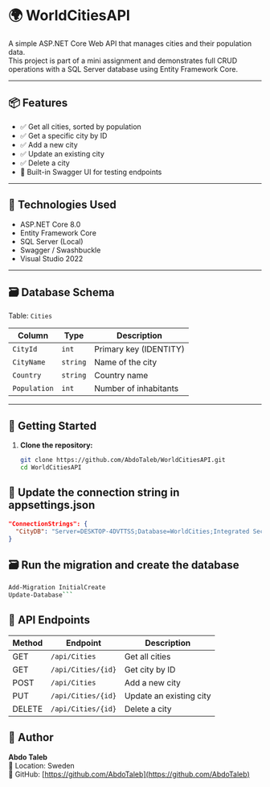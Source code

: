 ﻿# 🌍 WorldCitiesAPI

A simple ASP.NET Core Web API that manages cities and their population data.  
This project is part of a mini assignment and demonstrates full CRUD operations with a SQL Server database using Entity Framework Core.

---

## 📦 Features

- ✅ Get all cities, sorted by population
- ✅ Get a specific city by ID
- ✅ Add a new city
- ✅ Update an existing city
- ✅ Delete a city
- 🧪 Built-in Swagger UI for testing endpoints

---

## 🧱 Technologies Used

- ASP.NET Core 8.0
- Entity Framework Core
- SQL Server (Local)
- Swagger / Swashbuckle
- Visual Studio 2022

---

## 🗃️ Database Schema

Table: `Cities`

| Column      | Type     | Description              |
|-------------|----------|--------------------------|
| `CityId`    | `int`    | Primary key (IDENTITY)   |
| `CityName`  | `string` | Name of the city         |
| `Country`   | `string` | Country name             |
| `Population`| `int`    | Number of inhabitants    |

---

## 🚀 Getting Started

1. **Clone the repository:**

   ```bash
   git clone https://github.com/AbdoTaleb/WorldCitiesAPI.git
   cd WorldCitiesAPI

## 🔧 Update the connection string in appsettings.json

```json
"ConnectionStrings": {
  "CityDB": "Server=DESKTOP-4DVTTSS;Database=WorldCities;Integrated Security=True;Encrypt=True;TrustServerCertificate=True;"
}
```



## 🗃️ Run the migration and create the database
```bash
Add-Migration InitialCreate
Update-Database```
```
## 🔁 API Endpoints

| Method | Endpoint            | Description              |
|--------|---------------------|--------------------------|
| GET    | `/api/Cities`       | Get all cities           |
| GET    | `/api/Cities/{id}`  | Get city by ID           |
| POST   | `/api/Cities`       | Add a new city           |
| PUT    | `/api/Cities/{id}`  | Update an existing city  |
| DELETE | `/api/Cities/{id}`  | Delete a city            |


## 👤 Author

**Abdo Taleb**  
📍 Location: Sweden  
🔗 GitHub: [https://github.com/AbdoTaleb](https://github.com/AbdoTaleb)


